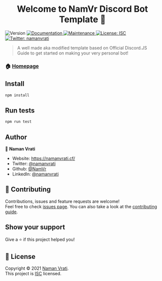 <h1 align="center">Welcome to NamVr Discord Bot Template 👋</h1>
<p>
  <img alt="Version" src="https://img.shields.io/badge/version-v1.0-blue.svg?cacheSeconds=2592000" />
  <a href="https://github.com/NamVr/DiscordBot-Template#readme" target="_blank">
    <img alt="Documentation" src="https://img.shields.io/badge/documentation-yes-brightgreen.svg" />
  </a>
  <a href="https://github.com/NamVr/DiscordBot-Template/graphs/commit-activity" target="_blank">
    <img alt="Maintenance" src="https://img.shields.io/badge/Maintained%3F-yes-green.svg" />
  </a>
  <a href="https://github.com/NamVr/DiscordBot-Template/blob/master/LICENSE" target="_blank">
    <img alt="License: ISC" src="https://img.shields.io/github/license/NamVr/NamVr Discord Bot Template" />
  </a>
  <a href="https://twitter.com/namanvrati" target="_blank">
    <img alt="Twitter: namanvrati" src="https://img.shields.io/twitter/follow/namanvrati.svg?style=social" />
  </a>
</p>

> A well made aka modified template based on Official Discord.JS Guide to get started on making your very personal bot!

### 🏠 [Homepage](https://github.com/NamVr/DiscordBot-Template#readme)

## Install

```sh
npm install
```

## Run tests

```sh
npm run test
```

## Author

👤 **Naman Vrati**

- Website: https://namanvrati.cf/
- Twitter: [@namanvrati](https://twitter.com/namanvrati)
- Github: [@NamVr](https://github.com/NamVr)
- LinkedIn: [@namanvrati](https://linkedin.com/in/namanvrati)

## 🤝 Contributing

Contributions, issues and feature requests are welcome!<br />Feel free to check [issues page](https://github.com/NamVr/DiscordBot-Template/issues). You can also take a look at the [contributing guide](https://github.com/NamVr/DiscordBot-Template/blob/master/CONTRIBUTING.md).

## Show your support

Give a ⭐️ if this project helped you!

## 📝 License

Copyright © 2021 [Naman Vrati](https://github.com/NamVr).<br />
This project is [ISC](https://github.com/NamVr/DiscordBot-Template/blob/master/LICENSE) licensed.
